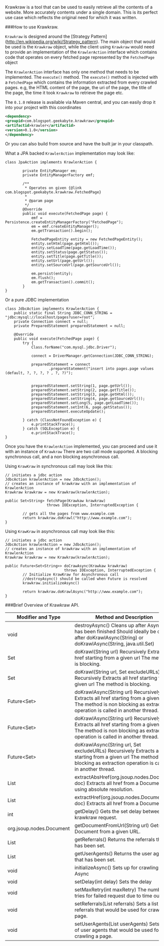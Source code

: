 Krawkraw is a tool that can be used to easily retrieve all the contents of a website. More accurately contents under a 
single domain. This is its perfect use case which reflects the original need for which it was written.

###How to use Krawkraw.

`Krawkraw` is designed around the [Strategy Pattern] (http://en.wikipedia.org/wiki/Strategy_pattern). The main object that
would be used is the `Krawkraw` object, while the client using `Krawkraw` would need to provide an implementation of the
`KrawlerAction` interface which contains code that operates on every fetched page represented by the `FetchedPage` object

The `KrawlerAction` interface has only one method that needs to be implemented. The `execute()` method. The `execute()`
method is injected with a `FetchedPage` which contains the information extracted from every crawled pages. e.g, the HTML
content of the page, the uri of the page, the title of the page, the time it took `Krawkraw` to retrieve the page etc.

The `0.1.0` release is available via Maven central, and you can easily drop it into your project with this coordinates

```xml
<dependency>
<groupid>com.blogspot.geekabyte.krawkraw</groupid>
<artifactid>krawler</artifactid>
<version>0.1.0</version>
</dependency>
```

Or you can also build from source and have the built jar in your classpath.

What a JPA backed `KrawlerAction` implementation may look like:

```
class JpaAction implements KrawlerAction {

        private EntityManager em;
        private EntityManagerFactory emf;

        /**
         * Operates on given {@link com.blogspot.geekabyte.krawkraw.FetchedPage}
         *
         * @param page
         */
        @Override
        public void execute(FetchedPage page) {
            emf = Persistence.createEntityManagerFactory("FetchedPage");
            em = emf.createEntityManager();
            em.getTransaction().begin();

            FetchedPageEntity entity = new FetchedPageEntity();
            entity.setHtml(page.getHtml());
            entity.setLoadTime(page.getLoadTime());
            entity.setStatus(page.getStatus());
            entity.setTitle(page.getTitle());
            entity.setUrl(page.getUrl());
            entity.setSourceUrl(page.getSourceUrl());

            em.persist(entity);
            em.flush();
            em.getTransaction().commit();
        }
}
```

Or a pure JDBC implementation

```
class JdbcAction implements KrawlerAction {
    public static final String JDBC_CONN_STRING = "jdbc:mysql://localhost/pages?user=root";
    private Connection connect = null;
    private PreparedStatement preparedStatement = null;
    
    @Override
    public void execute(FetchedPage page) {
        try {
            Class.forName("com.mysql.jdbc.Driver");

            connect = DriverManager.getConnection(JDBC_CONN_STRING);

            preparedStatement = connect
                    .prepareStatement("insert into pages.page values (default, ?, ?, ?, ? , ?, ?)");


            preparedStatement.setString(1, page.getUrl());
            preparedStatement.setString(2, page.getTitle());
            preparedStatement.setString(3, page.getHtml());
            preparedStatement.setString(4, page.getSourceUrl());
            preparedStatement.setLong(5, page.getLoadTime());
            preparedStatement.setInt(6, page.getStatus());
            preparedStatement.executeUpdate();

        } catch (ClassNotFoundException e) {
            e.printStackTrace();
        } catch (SQLException e) {
            e.printStackTrace();
}
```

Once you have the `KrawlerAction` implemented, you can proceed and use it with an instance of `Krawkraw` There are two
call mode supported. A blocking synchronous call, and a non blocking asynchronous call.

Using `KrawKraw` in synchronous call may look like this:
 
```
// initiates a jdbc action
JdbcAction krawlerAction = new JdbcAction();
// creates an instance of krawkraw with an implementation of KrawlerAction
Krawkraw krawkraw = new Krawkraw(krawlerAction);
        
public Set<String> fetchPage(Krawkaw krawkraw) 
				   throws IOException, InterruptedException {
                
        // gets all the pages from www.example.com
        return krawkraw.doKrawl("http://www.example.com");
}
```

Using `KrawKraw` in asynchronous call may look like this:
 
```
// initiates a jdbc action
JdbcAction krawlerAction = new JdbcAction();
// creates an instance of krawkraw with an implementation of KrawlerAction
Krawkraw krawkraw = new Krawkraw(krawlerAction);

public Future<Set<String>> doCrawAsync(Krawkaw krawkraw) 
                           throws IOException, InterruptedException {
        // Initialize KrawKraw for Asynchronous call
        //destroyAsync() should be called when Future is resolved
        krawkraw.initializeAsync()
        
        return krawkraw.doKrawlAsync("http://www.example.com");
}
```
###Brief Overview of Krawkraw API.

| Modifier and Type  | Method and Description |
| ------------- | ------------- |
| void  | destroyAsync() Cleans up after Async call has been finished Should ideally be called after doKrawlAsync(String) or doKrawlAsync(String, java.util.Set)  |
| Set<String>  | doKrawl(String url) Recursively Extracts all href starting from a given url The method is blocking. |
| Set<String>  | doKrawl(String url, Set<String> excludeURLs) Recursively Extracts all href starting from a given url The method is blocking. |
| Future<Set<String>>  | doKrawlAsync(String url) Recursively Extracts all href starting from a given url The method is non blocking as extraction operation is called in another thread. |
| Future<Set<String>> | doKrawlAsync(String url) Recursively Extracts all href starting from a given url The method is non blocking as extraction operation is called in another thread. |
| Future<Set<String>> | doKrawlAsync(String url, Set<String> excludeURLs) Recursively Extracts all href starting from a given url The method is non blocking as extraction operation is called in another thread. |
| List<String> | extractAbsHref(org.jsoup.nodes.Document doc) Extracts all href from a Document using absolute resolution. |
| List<String> | extractHref(org.jsoup.nodes.Document doc) Extracts all href from a Document. |
| int | getDelay() Gets the set delay between krawkraw request. |
| org.jsoup.nodes.Document | getDocumentFromUrl(String url) Gets the Document from a given URL. |
| List<String> | getReferrals() Returns the referrals that has been set. |
| List<String> | getUserAgents() Returns the user agents that has been set. |
| void | initializeAsync() Sets up for crawling in Async |
| void | setDelay(int delay) Sets the delay |
| void | setMaxRetry(int maxRetry) The number of tries for failed request due to time outs |
| void | setReferrals(List<String> referrals) Sets a list of referrals that would be used for crawling a page. |
| void | setUserAgents(List<String> userAgents) Sets a list of user agents that would be used for crawling a page. |
